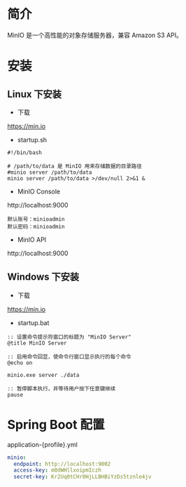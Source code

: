 # 简介

MinIO 是一个高性能的对象存储服务器，兼容 Amazon S3 API。

# 安装

## Linux 下安装

- 下载

https://min.io

- startup.sh

```shell
#!/bin/bash

# /path/to/data 是 MinIO 用来存储数据的目录路径
#minio server /path/to/data
minio server /path/to/data >/dev/null 2>&1 &
```

- MinIO Console

http://localhost:9000

```
默认账号：minioadmin
默认密码：minioadmin
```

- MinIO API

http://localhost:9000

## Windows 下安装

- 下载

https://min.io

- startup.bat

```batch
:: 设置命令提示符窗口的标题为 "MinIO Server"
@title MinIO Server

:: 启用命令回显，使命令行窗口显示执行的每个命令
@echo on

minio.exe server ./data

:: 暂停脚本执行，并等待用户按下任意键继续
pause
```

# Spring Boot 配置

application-{profile}.yml

```yaml
minio:
  endpoint: http://localhost:9002
  access-key: m0dWHllxoipmIczh
  secret-key: Kr2Uq0tCHr0HjLLBHBiYzDs5tznle4jv
```
